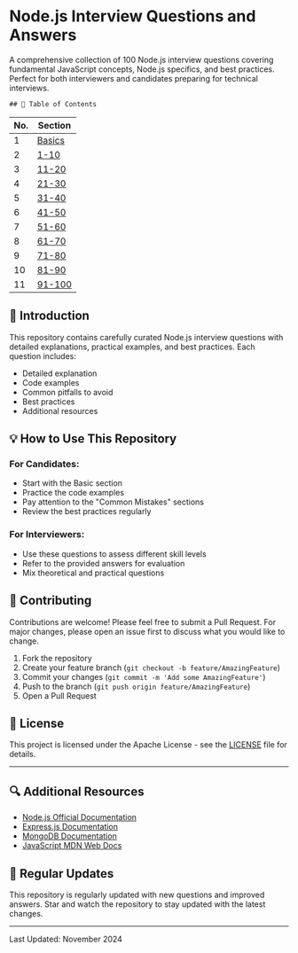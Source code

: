 # Node.js Interview Questions and Answers

A comprehensive collection of 100 Node.js interview questions covering fundamental JavaScript concepts, Node.js specifics, and best practices. Perfect for both interviewers and candidates preparing for technical interviews.

`## 🎯 Table of Contents`

| No. | Section                 |
|-----|------------------------|
| 1   | [Basics](./basics.md)  |
| 2   | [1-10](./1-10.md)     |
| 3   | [11-20](./11-20.md)   |
| 4   | [21-30](./21-30.md)   |
| 5   | [31-40](./31-40.md)   |
| 6   | [41-50](./41-50.md)   |
| 7   | [51-60](./51-60.md)   |
| 8   | [61-70](./61-70.md)   |
| 9   | [71-80](./71-80.md)   |
| 10  | [81-90](./81-90.md)   |
| 11  | [91-100](./91-100.md) |


## 🚀 Introduction

This repository contains carefully curated Node.js interview questions with detailed explanations, practical examples, and best practices. Each question includes:
- Detailed explanation
- Code examples
- Common pitfalls to avoid
- Best practices
- Additional resources

## 💡 How to Use This Repository

### For Candidates:
- Start with the Basic section
- Practice the code examples
- Pay attention to the "Common Mistakes" sections
- Review the best practices regularly

### For Interviewers:
- Use these questions to assess different skill levels
- Refer to the provided answers for evaluation
- Mix theoretical and practical questions

## 🤝 Contributing

Contributions are welcome! Please feel free to submit a Pull Request. For major changes, please open an issue first to discuss what you would like to change.

1. Fork the repository
2. Create your feature branch (`git checkout -b feature/AmazingFeature`)
3. Commit your changes (`git commit -m 'Add some AmazingFeature'`)
4. Push to the branch (`git push origin feature/AmazingFeature`)
5. Open a Pull Request

## 📝 License

This project is licensed under the Apache License - see the [LICENSE](../LICENSE) file for details.

---

## 🔍 Additional Resources

- [Node.js Official Documentation](https://nodejs.org/docs/)
- [Express.js Documentation](https://expressjs.com/)
- [MongoDB Documentation](https://docs.mongodb.com/)
- [JavaScript MDN Web Docs](https://developer.mozilla.org/en-US/docs/Web/JavaScript)

## 🔄 Regular Updates

This repository is regularly updated with new questions and improved answers. Star and watch the repository to stay updated with the latest changes.

---
Last Updated: November 2024
